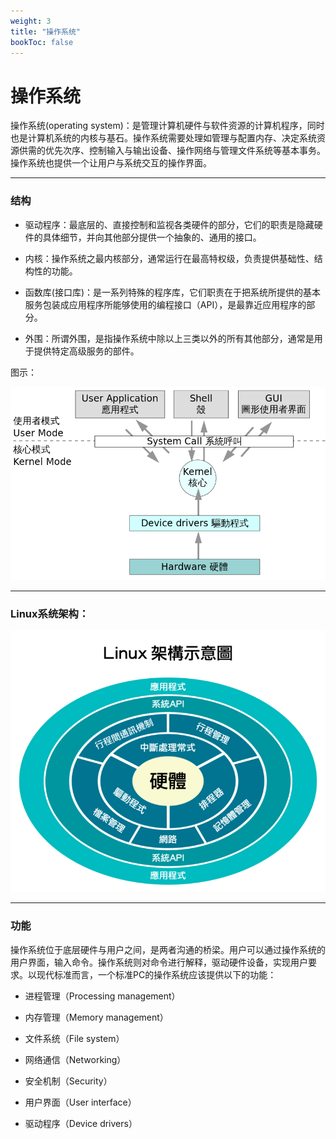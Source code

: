 ```yaml
---
weight: 3
title: "操作系统"
bookToc: false
---
```


# 操作系统

操作系统(operating system)：是管理计算机硬件与软件资源的计算机程序，同时也是计算机系统的内核与基石。操作系统需要处理如管理与配置内存、决定系统资源供需的优先次序、控制输入与输出设备、操作网络与管理文件系统等基本事务。操作系统也提供一个让用户与系统交互的操作界面。

***

### 结构

* 驱动程序：最底层的、直接控制和监视各类硬件的部分，它们的职责是隐藏硬件的具体细节，并向其他部分提供一个抽象的、通用的接口。

* 内核：操作系统之最内核部分，通常运行在最高特权级，负责提供基础性、结构性的功能。

* 函数库(接口库)：是一系列特殊的程序库，它们职责在于把系统所提供的基本服务包装成应用程序所能够使用的编程接口（API），是最靠近应用程序的部分。

* 外围：所谓外围，是指操作系统中除以上三类以外的所有其他部分，通常是用于提供特定高级服务的部件。

图示：

![](Operating-system-architecture.svg.png)

***

### Linux系统架构：

![](Linux-architecture.png)

***

### 功能

操作系统位于底层硬件与用户之间，是两者沟通的桥梁。用户可以通过操作系统的用户界面，输入命令。操作系统则对命令进行解释，驱动硬件设备，实现用户要求。以现代标准而言，一个标准PC的操作系统应该提供以下的功能：

* 进程管理（Processing management）

* 内存管理（Memory management）
	
* 文件系统（File system）
	
* 网络通信（Networking）
	
* 安全机制（Security）
	
* 用户界面（User interface）
	
* 驱动程序（Device drivers）
